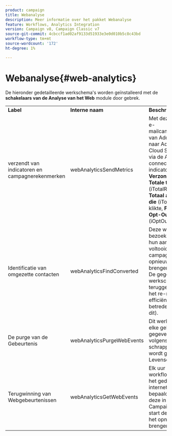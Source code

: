 ```yaml
---
product: campaign
title: Webanalyse
description: Meer informatie over het pakket Webanalyse
feature: Workflows, Analytics Integration
version: Campaign v8, Campaign Classic v7
source-git-commit: 4cbccf1ad02af9133d51933e3e0d010b5c8c43bd
workflow-type: tm+mt
source-wordcount: '172'
ht-degree: 1%

---
```



# Webanalyse{#web-analytics}



De hieronder gedetailleerde werkschema&#39;s worden geïnstalleerd met de **schakelaars van de Analyse van het Web** module door gebrek.

<table> 
 <tbody> 
  <tr> 
   <td> <strong>Label</strong><br /> </td> 
   <td> <strong> Interne naam </strong><br /> </td> 
   <td> <strong>Beschrijving</strong><br /> </td> 
  </tr> 
  <tr> 
   <td> <span class="uicontrol"> verzendt van indicatoren en campagnerekenmerken </span> <br /> </td> 
   <td> <span class="uicontrol"> webAnalyticsSendMetrics </span> <br /> </td> 
   <td> Met deze workflow kunt u e-mailcampagneindicatoren van Adobe Campaign naar Adobe Experience Cloud Suite verzenden via de Adobe® Analytics-connector. De betrokken indicatoren zijn als volgt: <strong> Verzonden </strong> (Verzonden), <strong> Totale telling van opent </strong> (iTotalRecipientOpen), <strong> Totaal aantal ontvangers die </strong> (iTotalRecipientClick) klikte, <strong> Fouten </strong> (iError), <strong> Opt-Out </strong> (opt-out) (iOptOut).<br /> </td> 
  </tr> 
  <tr> 
   <td> <span class="uicontrol"> Identificatie van omgezette contacten </span> <br /> </td> 
   <td> <span class="uicontrol"> webAnalyticsFindConverted </span> <br /> </td> 
   <td> Deze workflow indexeert bezoekers van de site die hun aankoop hebben voltooid na een campagne voor het opnieuw op de markt brengen van producten. De gegevens die door dit werkschema worden teruggekregen kunnen in het <span class="uicontrol"> re-marketing efficiëntierapport </span> worden betreden (verwijs naar dit). <br /> </td> 
  </tr> 
  <tr> 
   <td> <span class="uicontrol"> De purge van de Gebeurtenis </span> <br /> </td> 
   <td> <span class="uicontrol"> webAnalyticsPurgeWebEvents </span> <br /> </td> 
   <td> Dit werkschema laat u elke gebeurtenis van het gegevensbestandgebied volgens de periode schrappen die op het <span class="uicontrol"> wordt gevormd Levensduur </span> gebied. <br /> </td> 
  </tr> 
  <tr> 
   <td> <span class="uicontrol"> Terugwinning van Webgebeurtenissen </span> <br /> </td> 
   <td> <span class="uicontrol"> webAnalyticsGetWebEvents </span> <br /> </td> 
   <td> Elk uur downloadt deze workflow segmenten op het gedrag van internetgebruikers op een bepaalde site, plaatst deze in de Adobe Campaign-database en start de workflow voor het opnieuw in de handel brengen. <br /> </td> 
  </tr> 
 </tbody> 
</table>


